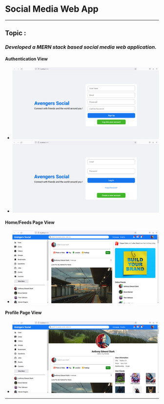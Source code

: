 # **Social Media Web App**
---
## **Topic :**
### _Developed a MERN stack based social media web application._


#### **Authentication View**
 - ![SignUp Page](https://github.com/Sheriffwoody31/Social-Media-Web-App/blob/main/Social%20WebAPP/demo%20pictures/register.jpeg)
 - ![SignIn Page](https://github.com/Sheriffwoody31/Social-Media-Web-App/blob/main/Social%20WebAPP/demo%20pictures/login.jpeg) 

#### **Home/Feeds Page View**
 - ![Home Page](https://github.com/Sheriffwoody31/Social-Media-Web-App/blob/main/Social%20WebAPP/demo%20pictures/home.jpeg)

#### **Profile Page View**
 - ![SignUp Page](https://github.com/Sheriffwoody31/Social-Media-Web-App/blob/main/Social%20WebAPP/demo%20pictures/profile.jpeg)

----
